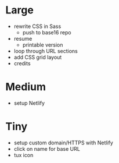# Large
- rewrite CSS in Sass
  - push to base16 repo
- resume
  - printable version
- loop through URL sections
- add CSS grid layout
- credits
 
# Medium
- setup Netlify

# Tiny
- setup custom domain/HTTPS with Netlify
- click on name for base URL
- tux icon
 
